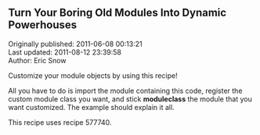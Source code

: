 ## Turn Your Boring Old Modules Into Dynamic Powerhouses  
Originally published: 2011-06-08 00:13:21  
Last updated: 2011-08-12 23:39:58  
Author: Eric Snow  
  
Customize your module objects by using this recipe!  

All you have to do is import the module containing this code, register the custom module class you want, and stick __moduleclass__ the module that you want customized.  The example should explain it all.

This recipe uses recipe 577740.